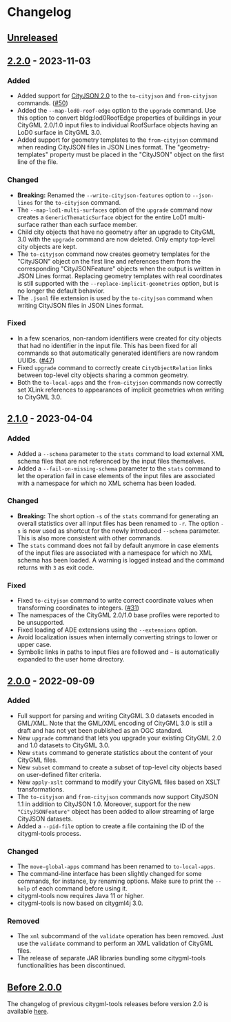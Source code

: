 # Changelog

## [Unreleased]

## [2.2.0] - 2023-11-03
### Added
- Added support for [CityJSON 2.0](https://www.cityjson.org/specs/2.0.0/) to the `to-cityjson` and `from-cityjson`
  commands. ([#50](https://github.com/citygml4j/citygml-tools/issues/50))
- Added the `--map-lod0-roof-edge` option to the `upgrade` command. Use this option to convert bldg:lod0RoofEdge
  properties of buildings in your CityGML 2.0/1.0 input files to individual RoofSurface objects having an LoD0 surface
  in CityGML 3.0.
- Added support for geometry templates to the `from-cityjson` command when reading CityJSON files in JSON Lines format.
  The "geometry-templates" property must be placed in the "CityJSON" object on the first line of the file.

### Changed
- **Breaking:** Renamed the `--write-cityjson-features` option to `--json-lines` for the `to-cityjson` command.
- The `--map-lod1-multi-surfaces` option of the `upgrade` command now creates a `GenericThematicSurface` object
  for the entire LoD1 multi-surface rather than each surface member.
- Child city objects that have no geometry after an upgrade to CityGML 3.0 with the `upgrade` command are now deleted.
  Only empty top-level city objects are kept.
- The `to-cityjson` command now creates geometry templates for the "CityJSON" object on the first line and references
  them from the corresponding "CityJSONFeature" objects when the output is written in JSON Lines format. Replacing
  geometry templates with real coordinates is still supported with the `--replace-implicit-geometries` option, but is
  no longer the default behavior.
- The `.jsonl` file extension is used by the `to-cityjson` command when writing CityJSON files in JSON Lines format. 

### Fixed
- In a few scenarios, non-random identifiers were created for city objects that had no identifier in the input file.
  This has been fixed for all commands so that automatically generated identifiers are now random UUIDs.
  ([#47](https://github.com/citygml4j/citygml-tools/issues/47))
- Fixed `upgrade` command to correctly create `CityObjectRelation` links between top-level city objects sharing a
  common geometry.
- Both the `to-local-apps` and the `from-cityjson` commands now correctly set XLink references to appearances of
  implicit geometries when writing to CityGML 3.0.

## [2.1.0] - 2023-04-04
### Added
- Added a `--schema` parameter to the `stats` command to load external XML schema files that are not referenced by
  the input files themselves.
- Added a `--fail-on-missing-schema` parameter to the `stats` command to let the operation fail in case elements of
  the input files are associated with a namespace for which no XML schema has been loaded.

### Changed
- **Breaking:** The short option `-s` of the `stats` command for generating an overall statistics over all input files
  has been renamed to `-r`. The option `-s` is now used as shortcut for the newly introduced `--schema` parameter.
  This is also more consistent with other commands.
- The `stats` command does not fail by default anymore in case elements of the input files are associated with a
  namespace for which no XML schema has been loaded. A warning is logged instead and the command returns with `3` as
  exit code.

### Fixed
- Fixed `to-cityjson` command to write correct coordinate values when transforming coordinates to integers.
  ([#31](https://github.com/citygml4j/citygml-tools/issues/31))
- The namespaces of the CityGML 2.0/1.0 base profiles were reported to be unsupported.
- Fixed loading of ADE extensions using the `--extensions` option.
- Avoid localization issues when internally converting strings to lower or upper case.
- Symbolic links in paths to input files are followed and `~` is automatically expanded to the user home directory.

## [2.0.0] - 2022-09-09
### Added
- Full support for parsing and writing CityGML 3.0 datasets encoded in GML/XML. Note that the GML/XML encoding of
  CityGML 3.0 is still a draft and has not yet been published as an OGC standard.
- New `upgrade` command that lets you upgrade your existing CityGML 2.0 and 1.0 datasets to CityGML 3.0.
- New `stats` command to generate statistics about the content of your CityGML files.
- New `subset` command to create a subset of top-level city objects based on user-defined filter criteria.
- New `apply-xslt` command to modify your CityGML files based on XSLT transformations.
- The `to-cityjson` and `from-cityjson` commands now support CityJSON 1.1 in addition to CityJSON 1.0. Moreover,
  support for the new `"CityJSONFeature"` object has been added to allow streaming of large CityJSON datasets.
- Added a `--pid-file` option to create a file containing the ID of the citygml-tools process.

### Changed
- The `move-global-apps` command has been renamed to `to-local-apps`.
- The command-line interface has been slightly changed for some commands, for instance, by renaming options. Make sure
  to print the `--help` of each command before using it.
- citygml-tools now requires Java 11 or higher.
- citygml-tools is now based on citygml4j 3.0.

### Removed
- The `xml` subcommand of the `validate` operation has been removed. Just use the `validate` command to perform
  an XML validation of CityGML files.
- The release of separate JAR libraries bundling some citygml-tools functionalities has been discontinued.


## [Before 2.0.0]
The changelog of previous citygml-tools releases before version 2.0 is available
[here](https://github.com/citygml4j/citygml-tools/blob/citygml-tools-v1/CHANGES.md).

[Unreleased]: https://github.com/citygml4j/citygml-tools/compare/v2.2.0..HEAD
[2.2.0]: https://github.com/citygml4j/citygml-tools/releases/tag/v2.2.0
[2.1.0]: https://github.com/citygml4j/citygml-tools/releases/tag/v2.1.0
[2.0.0]: https://github.com/citygml4j/citygml-tools/releases/tag/v2.0.0
[Before 2.0.0]: https://github.com/citygml4j/citygml-tools/blob/citygml-tools-v1/CHANGES.md